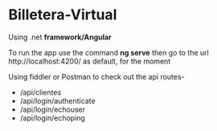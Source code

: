 # Billetera-Virtual
Using .net **framework/Angular**


To run the app use the command  **ng serve**
then go to the url http://localhost:4200/ as default, for the moment

Using fiddler or Postman to check out the api routes-

- /api/clientes
- /api/login/authenticate 
- /api/login/echouser
- /api/login/echoping 
